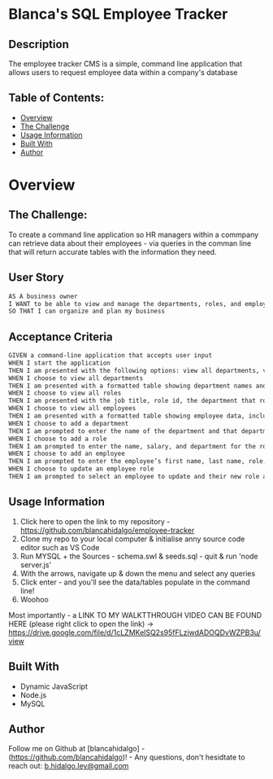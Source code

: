
# Blanca's SQL Employee Tracker 
  
## Description

The employee tracker CMS is a simple, command line application that allows users to request employee data within a company's database

## Table of Contents:
- [Overview](#Overview)
- [The Challenge](#The-Challenge)
- [Usage Information](#Usage-Information)
- [Built With](#Built-With)
- [Author](#Author)

# Overview

## The Challenge:

To create a command line application so HR managers within a commpany can retrieve data about their employees - via queries in the comman line that will return accurate tables with the information they need. 


## User Story

```md
AS A business owner
I WANT to be able to view and manage the departments, roles, and employees in my company
SO THAT I can organize and plan my business
```

## Acceptance Criteria
```md
GIVEN a command-line application that accepts user input
WHEN I start the application
THEN I am presented with the following options: view all departments, view all roles, view all employees, add a department, add a role, add an employee, and update an employee role
WHEN I choose to view all departments
THEN I am presented with a formatted table showing department names and department ids
WHEN I choose to view all roles
THEN I am presented with the job title, role id, the department that role belongs to, and the salary for that role
WHEN I choose to view all employees
THEN I am presented with a formatted table showing employee data, including employee ids, first names, last names, job titles, departments, salaries, and managers that the employees report to
WHEN I choose to add a department
THEN I am prompted to enter the name of the department and that department is added to the database
WHEN I choose to add a role
THEN I am prompted to enter the name, salary, and department for the role and that role is added to the database
WHEN I choose to add an employee
THEN I am prompted to enter the employee’s first name, last name, role, and manager, and that employee is added to the database
WHEN I choose to update an employee role
THEN I am prompted to select an employee to update and their new role and this information is updated in the database 
```

## Usage Information
1. Click here to open the link to my repository - https://github.com/blancahidalgo/employee-tracker
2. Clone my repo to your local computer & initialise anny source code editor such as VS Code
3. Run MYSQL + the Sources - schema.swl & seeds.sql - quit & run 'node server.js'
4. With the arrows, navigate up & down the menu and select any queries 
5. Click enter - and you'll see the data/tables populate in the command line! 
6. Woohoo

Most importantly - a LINK TO MY WALKTTHROUGH VIDEO CAN BE FOUND HERE (please right click to open the link) 
-> https://drive.google.com/file/d/1cLZMKelSQ2s95fFLziwdADOQDvWZPB3u/view

## Built With
- Dynamic JavaScript
- Node.js
- MySQL

## Author

Follow me on Github at [blancahidalgo] - (https://github.com/blancahidalgo)! - Any questions, don't hesidtate to reach out: b.hidalgo.ley@gmail.com 


